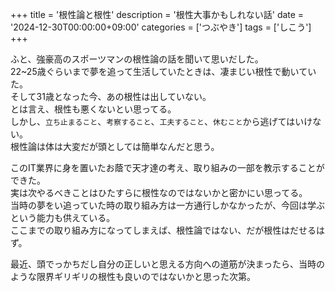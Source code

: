+++
title = '根性論と根性'
description = '根性大事かもしれない話'
date = '2024-12-30T00:00:00+09:00'
categories = ['つぶやき']
tags = ['しこう']
+++

ふと、強豪高のスポーツマンの根性論の話を聞いて思いだした。  
22~25歳ぐらいまで夢を追って生活していたときは、凄まじい根性で動いていた。  
そして31歳となった今、あの根性は出していない。  
とは言え、根性も悪くないとい思ってる。  
しかし、`立ち止まること`、`考察すること`、`工夫すること`、`休むこと`から逃げてはいけない。  
根性論は体は大変だが頭としては簡単なんだと思う。  
  
このIT業界に身を置いたお蔭で天才達の考え、取り組みの一部を教示することができた。  
実は次やるべきことはひたすらに根性なのではないかと密かにい思ってる。  
当時の夢をい追っていた時の取り組み方は一方通行しかなかったが、今回は学ぶという能力も供えている。  
ここまでの取り組み方になってしまえば、根性論ではない、だが根性はだせるはず。

最近、頭でっかちだし自分の正しいと思える方向への道筋が決まったら、当時のような限界ギリギリの根性も良いのではないかと思った次第。
